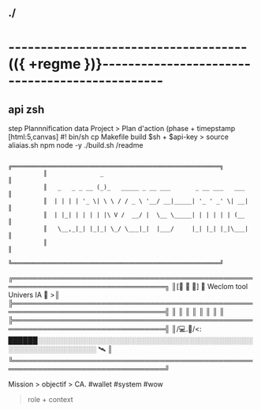 ./
-----------------------------------------------------------------------------------------------
# -------------------------------------(({ +regme })}-----------------------------------------------
## api zsh

step Plannnification data Project > Plan d'action (phase + timepstamp [html:5,canvas<table/>]
#! bin/sh 
cp Makefile build $sh + $api-key > source aliaias.sh
npm node -y
./build.sh
/readme

              ╔═══════════════════════════════════════════════════════════╗
              ║               _                                           ║
              ║   _   _ _ __ (_)_   _____ _ __ ___       _ __ ___   ___   ║
              ║  | | | | '_ \| \ \ / / _ \ '__/ __|_____| '_ ' _' \| __|  ║
              ║  | |_| | | | | |\ V /  __/ |  \__ \_____| | | | | | (__   ║
              ║   \__,_|_| |_|_| \_/ \___|_|  |___/     |_| |_| |_|\___|  ║
              ║                                                           ║
              ╚═══════════════════════════════════════════════════════════╝
  


  ╔═════════════════════════════════════════════════════════════════════════════════╗
  ║[📗 📕 📒]                  🔷 Weclom tool Univers IA 🔷                          >║   
  ╠═════════════════════════════════════════════════════════════════════════════════╣
  ║                                                                                 ║
  ║                                                                                 ║
  ║                                                                                 ║
  ║                                                                                 ║
  ╠═════════════════════════════════════════════════════════════════════════════════╣
  ║/💻.📡/<: ██████░░░░░░░░░░░░░░░░░░░░░░░░░░░░░░░░░░░░░░░░░░░░░░░░░░░░░░░░░░░░░░ 🛰 ║
  ╚═════════════════════════════════════════════════════════════════════════════════╝


Mission > objectif > CA. #wallet #system #wow


 > role + context
